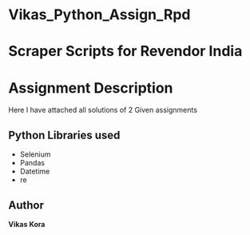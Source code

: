 # Vikas_Python_Assign_Rpd
# Scraper Scripts for Revendor India

# Assignment Description

Here I have attached all solutions of 2 Given assignments

## Python Libraries used

- Selenium
- Pandas
- Datetime
- re

## Author
**Vikas Kora**

